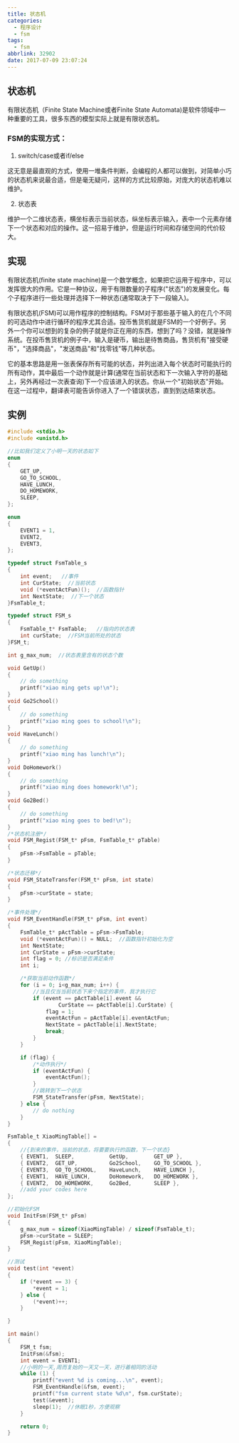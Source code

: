 ```yaml
---
title: 状态机
categories:
  - 程序设计
  - fsm
tags:
  - fsm
abbrlink: 32902
date: 2017-07-09 23:07:24
---
```



## 状态机

有限状态机（Finite State Machine或者Finite State Automata)是软件领域中一种重要的工具，很多东西的模型实际上就是有限状态机。

<!--more-->

### FSM的实现方式：

1. switch/case或者if/else

这无意是最直观的方式，使用一堆条件判断，会编程的人都可以做到，对简单小巧的状态机来说最合适，但是毫无疑问，这样的方式比较原始，对庞大的状态机难以维护。

2. 状态表

维护一个二维状态表，横坐标表示当前状态，纵坐标表示输入，表中一个元素存储下一个状态和对应的操作。这一招易于维护，但是运行时间和存储空间的代价较大。

## 实现

有限状态机(finite state machine)是一个数学概念，如果把它运用于程序中，可以发挥很大的作用。它是一种协议，用于有限数量的子程序("状态")的发展变化。每个子程序进行一些处理并选择下一种状态(通常取决于下一段输入)。

有限状态机(FSM)可以用作程序的控制结构。FSM对于那些基于输入的在几个不同的可选动作中进行循环的程序尤其合适。投币售货机就是FSM的一个好例子。另外一个你可以想到的复杂的例子就是你正在用的东西，想到了吗？没错，就是操作系统。在投币售货机的例子中，输入是硬币，输出是待售商品，售货机有"接受硬币"，"选择商品"，"发送商品"和"找零钱"等几种状态。

它的基本思路是用一张表保存所有可能的状态，并列出进入每个状态时可能执行的所有动作，其中最后一个动作就是计算(通常在当前状态和下一次输入字符的基础上，另外再经过一次表查询)下一个应该进入的状态。你从一个"初始状态"开始。在这一过程中，翻译表可能告诉你进入了一个错误状态，直到到达结束状态。

## 实例

``` C
#include <stdio.h>
#include <unistd.h>

//比如我们定义了小明一天的状态如下
enum
{
	GET_UP,
	GO_TO_SCHOOL,
	HAVE_LUNCH,
	DO_HOMEWORK,
	SLEEP,
};

enum
{
	EVENT1 = 1,
	EVENT2,
	EVENT3,
};

typedef struct FsmTable_s
{
	int event;   //事件
	int CurState;  //当前状态
	void (*eventActFun)();  //函数指针
	int NextState;  //下一个状态
}FsmTable_t;

typedef struct FSM_s
{
	FsmTable_t* FsmTable;   //指向的状态表
	int curState;  //FSM当前所处的状态
}FSM_t;

int g_max_num;  //状态表里含有的状态个数

void GetUp()
{
	// do something
	printf("xiao ming gets up!\n");
}
void Go2School()
{
	// do something
	printf("xiao ming goes to school!\n");
}
void HaveLunch()
{
	// do something
	printf("xiao ming has lunch!\n");
}
void DoHomework()
{
	// do something
	printf("xiao ming does homework!\n");
}
void Go2Bed()
{
	// do something
	printf("xiao ming goes to bed!\n");
}
/*状态机注册*/
void FSM_Regist(FSM_t* pFsm, FsmTable_t* pTable)
{
	pFsm->FsmTable = pTable;
}

/*状态迁移*/
void FSM_StateTransfer(FSM_t* pFsm, int state)
{
	pFsm->curState = state;
}

/*事件处理*/
void FSM_EventHandle(FSM_t* pFsm, int event)
{
	FsmTable_t* pActTable = pFsm->FsmTable;
	void (*eventActFun)() = NULL;  //函数指针初始化为空
	int NextState;
	int CurState = pFsm->curState;
	int flag = 0; //标识是否满足条件
	int i;

	/*获取当前动作函数*/
	for (i = 0; i<g_max_num; i++) {
		//当且仅当当前状态下来个指定的事件，我才执行它
		if (event == pActTable[i].event &&
				CurState == pActTable[i].CurState) {
			flag = 1;
			eventActFun = pActTable[i].eventActFun;
			NextState = pActTable[i].NextState;
			break;
		}
	}

	if (flag) {
		/*动作执行*/
		if (eventActFun) {
			eventActFun();
		}
		//跳转到下一个状态
		FSM_StateTransfer(pFsm, NextState);
	} else {
		// do nothing
	}
}

FsmTable_t XiaoMingTable[] =
{
	//{到来的事件，当前的状态，将要要执行的函数，下一个状态}
	{ EVENT1,  SLEEP,           GetUp,        GET_UP },
	{ EVENT2,  GET_UP,          Go2School,    GO_TO_SCHOOL },
	{ EVENT3,  GO_TO_SCHOOL,    HaveLunch,    HAVE_LUNCH },
	{ EVENT1,  HAVE_LUNCH,      DoHomework,   DO_HOMEWORK },
	{ EVENT2,  DO_HOMEWORK,     Go2Bed,       SLEEP },
	//add your codes here
};

//初始化FSM
void InitFsm(FSM_t* pFsm)
{
	g_max_num = sizeof(XiaoMingTable) / sizeof(FsmTable_t);
	pFsm->curState = SLEEP;
	FSM_Regist(pFsm, XiaoMingTable);
}

//测试
void test(int *event)
{
	if (*event == 3) {
		*event = 1;
	} else {
		(*event)++;
	}

}

int main()
{
	FSM_t fsm;
	InitFsm(&fsm);
	int event = EVENT1;
	//小明的一天,周而复始的一天又一天，进行着相同的活动
	while (1) {
		printf("event %d is coming...\n", event);
		FSM_EventHandle(&fsm, event);
		printf("fsm current state %d\n", fsm.curState);
		test(&event);
		sleep(1);  //休眠1秒，方便观察
	}

	return 0;
}
```


